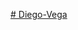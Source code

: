 [# Diego-Vega](https://readme-typing-svg.herokuapp.com/demo/?color=36C710&lines=Diego+Vega+-+Software+Engineer)
